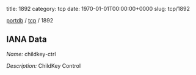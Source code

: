 title: 1892
category: tcp
date: 1970-01-01T00:00:00+0000
slug: tcp/1892

[portdb](/) / [tcp](/category/tcp.html) / 1892


## IANA Data

_Name:_ childkey-ctrl

_Description:_ ChildKey Control

